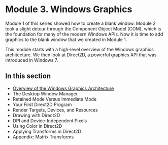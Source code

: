 <!-- https://docs.microsoft.com/en-us/windows/win32/learnwin32/module-3---windows-graphics -->
# Module 3. Windows Graphics

Module 1 of this series showed how to create a blank window. Module 2 took a slight detour through the Component Object Model (COM), which is the foundation for many of the modern Windows APIs. Now it is time to add graphics to the blank window that we created in Module 1.

This module starts with a high-level overview of the Windows graphics architecture. We then look at Direct2D, a powerful graphics API that was introduced in Windows 7.

## In this section

- [Overview of the Windows Graphics Architecture](./overview-of-the-windows-graphics-architecture.md)
- The Desktop Window Manager
- Retained Mode Versus Immediate Mode
- Your First Direct2D Program
- Render Targets, Devices, and Resources
- Drawing with Direct2D
- DPI and Device-Independent Pixels
- Using Color in Direct2D
- Applying Transforms in Direct2D
- Appendix: Matrix Transforms
